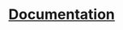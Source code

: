 # [Documentation](<https://app.gitbook.com/o/v87540rPzZwcVnedtbUd/s/q6kwXWtg5vZE8AHMSyEQ/](https://avirts-organization.gitbook.io/bloom-editor-documentation/>)
